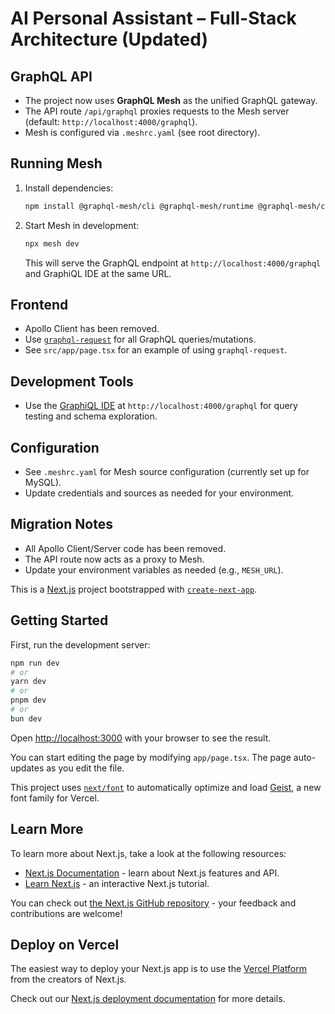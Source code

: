# AI Personal Assistant – Full-Stack Architecture (Updated)

## GraphQL API

- The project now uses **GraphQL Mesh** as the unified GraphQL gateway.
- The API route `/api/graphql` proxies requests to the Mesh server (default: `http://localhost:4000/graphql`).
- Mesh is configured via `.meshrc.yaml` (see root directory).

## Running Mesh

1. Install dependencies:
   ```bash
   npm install @graphql-mesh/cli @graphql-mesh/runtime @graphql-mesh/config graphql-request
   ```
2. Start Mesh in development:
   ```bash
   npx mesh dev
   ```
   This will serve the GraphQL endpoint at `http://localhost:4000/graphql` and GraphiQL IDE at the same URL.

## Frontend

- Apollo Client has been removed.
- Use [`graphql-request`](https://github.com/jasonkuhrt/graphql-request) for all GraphQL queries/mutations.
- See `src/app/page.tsx` for an example of using `graphql-request`.

## Development Tools

- Use the [GraphiQL IDE](https://github.com/graphql/graphiql) at `http://localhost:4000/graphql` for query testing and schema exploration.

## Configuration

- See `.meshrc.yaml` for Mesh source configuration (currently set up for MySQL).
- Update credentials and sources as needed for your environment.

## Migration Notes

- All Apollo Client/Server code has been removed.
- The API route now acts as a proxy to Mesh.
- Update your environment variables as needed (e.g., `MESH_URL`).

This is a [Next.js](https://nextjs.org) project bootstrapped with [`create-next-app`](https://nextjs.org/docs/app/api-reference/cli/create-next-app).

## Getting Started

First, run the development server:

```bash
npm run dev
# or
yarn dev
# or
pnpm dev
# or
bun dev
```

Open [http://localhost:3000](http://localhost:3000) with your browser to see the result.

You can start editing the page by modifying `app/page.tsx`. The page auto-updates as you edit the file.

This project uses [`next/font`](https://nextjs.org/docs/app/building-your-application/optimizing/fonts) to automatically optimize and load [Geist](https://vercel.com/font), a new font family for Vercel.

## Learn More

To learn more about Next.js, take a look at the following resources:

- [Next.js Documentation](https://nextjs.org/docs) - learn about Next.js features and API.
- [Learn Next.js](https://nextjs.org/learn) - an interactive Next.js tutorial.

You can check out [the Next.js GitHub repository](https://github.com/vercel/next.js) - your feedback and contributions are welcome!

## Deploy on Vercel

The easiest way to deploy your Next.js app is to use the [Vercel Platform](https://vercel.com/new?utm_medium=default-template&filter=next.js&utm_source=create-next-app&utm_campaign=create-next-app-readme) from the creators of Next.js.

Check out our [Next.js deployment documentation](https://nextjs.org/docs/app/building-your-application/deploying) for more details.
